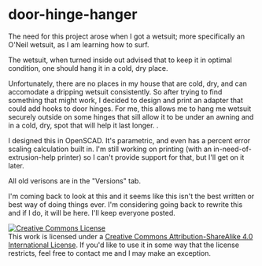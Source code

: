 door-hinge-hanger
=================

The need for this project arose when I got a wetsuit; more specifically an O'Neil wetsuit, as I am learning how to surf.

The wetsuit, when turned inside out advised that to keep it in optimal condition, one should hang it in a cold, dry place.

Unfortunately, there are no places in my house that are cold, dry, and can accomodate a dripping wetsuit consistently. So after trying to find something that might work, I decided to design and print an adapter that could add hooks to door hinges. For me, this allows me to hang me wetsuit securely outside on some hinges that sill allow it to be under an awning and in a cold, dry, spot that will help it last longer. .

I designed this in OpenSCAD. It's parametric, and even has a percent error scaling calculation built in. I'm still working on printing (with an in-need-of-extrusion-help printer) so I can't provide support for that, but I'll get on it later. 

All old verisons are in the "Versions" tab.

I'm coming back to look at this and it seems like this isn't the best written or best way of doing things ever. I'm considering going back to rewrite this and if I do, it will be here. I'll keep everyone posted. 


<a rel="license" href="http://creativecommons.org/licenses/by-sa/4.0/"><img alt="Creative Commons License" style="border-width:0" src="https://i.creativecommons.org/l/by-sa/4.0/88x31.png" /></a><br />This work is licensed under a <a rel="license" href="http://creativecommons.org/licenses/by-sa/4.0/">Creative Commons Attribution-ShareAlike 4.0 International License</a>.  If you'd like to use it in some way that the license restricts, feel free to contact me and I may make an exception.    

